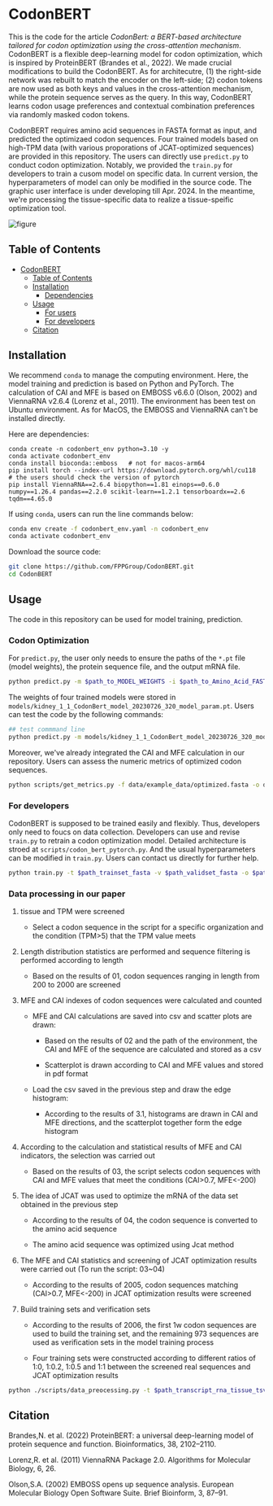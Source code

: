 # CodonBERT

This is the code for the article _CodonBert: a BERT-based architecture tailored for codon optimization using the cross-attention mechanism_. CodonBERT is a flexible deep-learning model for codon optimization, which is inspired by ProteinBERT (Brandes et al., 2022). We made crucial modifications to build the CodonBERT. As for architecutre, (1) the right-side network was rebuilt to match the encoder on the left-side; (2) codon tokens are now used as both keys and values in the cross-attention mechanism, while the protein sequence serves as the query. In this way, CodonBERT learns codon usage preferences and contextual combination preferences via randomly masked codon tokens. 

CodonBERT requires amino acid sequences in FASTA format as input, and predicted the optimizaed codon sequences. Four trained models based on high-TPM data (with various proporations of JCAT-optimized sequences) are provided in this repository. The users can directly use `predict.py` to conduct codon optimization. Notably, we provided the `train.py` for developers to train a cusom model on specific data. In current version, the hyperparameters of model can only be modified in the source code. The graphic user interface is under developing till Apr. 2024. In the meantime, we're processing the tissue-specific data to realize a tissue-speific optimization tool.

![figure](https://github.com/FPPGroup/CodonBERT/blob/main/figures/2024.01.24-figure1.jpg)


## Table of Contents

- [CodonBERT](#codonbert)
  - [Table of Contents](#table-of-contents)
  - [Installation](#installation)
    - [Dependencies](#dependencies)
  - [Usage](#usage)
    - [For users](#for-users)
    - [For developers](#for-developers)
  - [Citation](#citation)


## Installation
We recommend `conda` to manage the computing environment. Here, the model training and prediction is based on Python and PyTorch. The calculation of CAI and MFE is based on EMBOSS v6.6.0 (Olson, 2002) and ViennaRNA v2.6.4 (Lorenz et al., 2011). The environment has been test on Ubuntu environment. As for MacOS, the EMBOSS and ViennaRNA can't be installed directly.

Here are dependencies:
```
conda create -n codonbert_env python=3.10 -y 
conda activate codonbert_env
conda install bioconda::emboss   # not for macos-arm64
pip install torch --index-url https://download.pytorch.org/whl/cu118   # the users should check the version of pytorch
pip install ViennaRNA==2.6.4 biopython==1.81 einops==0.6.0 numpy==1.26.4 pandas==2.2.0 scikit-learn==1.2.1 tensorboardx==2.6 tqdm==4.65.0
```


If using `conda`, users can run the line commands below:

```bash
conda env create -f codonbert_env.yaml -n codonbert_env
conda activate codonbert_env
```

Download the source code:
```bash
git clone https://github.com/FPPGroup/CodonBERT.git
cd CodonBERT
```

## Usage
The code in this repository can be used for model training, prediction.

### Codon Optimization

For `predict.py`, the user only needs to ensure the paths of the `*.pt` file (model weights), the protein sequence file, and the output mRNA file.

```bash
python predict.py -m $path_to_MODEL_WEIGHTS -i $path_to_Amino_Acid_FASTA -o $path_to_output
```

The weights of four trained models were stored in `models/kidney_1_1_CodonBert_model_20230726_320_model_param.pt`. Users can test the code by the following commands: 

```bash
## test commmand line
python predict.py -m models/kidney_1_1_CodonBert_model_20230726_320_model_param.pt -f data/example_data/test_example.fasta -o data/example_data/optimized.fasta
```

Moreover, we've already integrated the CAI and MFE calculation in our repository. Users can assess the numeric metrics of optimized codon sequences.

```bash
python scripts/get_metrics.py -f data/example_data/optimized.fasta -o data/example_data/optimized_metrics.csv
```


### For developers

CodonBERT is supposed to be trained easily and flexibly. Thus, developers only need to foucs on data collection. Developers can use and revise `train.py` to retrain a codon optimization model. Detailed architecture is stroed at `scripts/codon_bert_pytorch.py`. And the usual hyperparameters can be modified in `train.py`. Users can contact us directly for further help.

```bash
python train.py -t $path_trainset_fasta -v $path_validset_fasta -o $path_to_save_model_weights
```


### Data processing in our paper
1. tissue and TPM were screened
   -	Select a codon sequence in the script for a specific organization and the condition (TPM>5) that the TPM value meets

2. Length distribution statistics are performed and sequence filtering is performed according to length
   -	Based on the results of 01, codon sequences ranging in length from 200 to 2000 are screened

3. MFE and CAI indexes of codon sequences were calculated and counted
   - MFE and CAI calculations are saved into csv and scatter plots are drawn:

     -	Based on the results of 02 and the path of the environment, the CAI and MFE of the sequence are calculated and stored as a csv

     -	Scatterplot is drawn according to CAI and MFE values and stored in pdf format

   - Load the csv saved in the previous step and draw the edge histogram:

     - According to the results of 3.1, histograms are drawn in CAI and MFE directions, and the scatterplot together form the edge histogram

4. According to the calculation and statistical results of MFE and CAI indicators, the selection was carried out

   -	Based on the results of 03, the script selects codon sequences with CAI and MFE values that meet the conditions (CAI>0.7, MFE<-200)

5. The idea of JCAT was used to optimize the mRNA of the data set obtained in the previous step

   -	According to the results of 04, the codon sequence is converted to the amino acid sequence

   -	The amino acid sequence was optimized using Jcat method

6. The MFE and CAI statistics and screening of JCAT optimization results were carried out (To run the script: 03~04)

   -	According to the results of 2005, codon sequences matching (CAI>0.7, MFE<-200) in JCAT optimization results were screened

7. Build training sets and verification sets

   -	According to the results of 2006, the first 1w codon sequences are used to build the training set, and the remaining 973 sequences are used as verification sets in the model training process

   -	Four training sets were constructed according to different ratios of 1:0, 1:0.2, 1:0.5 and 1:1 between the screened real sequences and JCAT optimization results

```bash
python ./scripts/data_preocessing.py -t $path_transcript_rna_tissue_tsv_file -l $path_gencode_v43_pc_translations_fa_gz_file -c $path_gencode_v43_pc_transcripts_fa_gz_file -o $path_output
```



## Citation
Brandes,N. et al. (2022) ProteinBERT: a universal deep-learning model of protein sequence and function. Bioinformatics, 38, 2102–2110.

Lorenz,R. et al. (2011) ViennaRNA Package 2.0. Algorithms for Molecular Biology, 6, 26.

Olson,S.A. (2002) EMBOSS opens up sequence analysis. European Molecular Biology Open Software Suite. Brief Bioinform, 3, 87–91.
